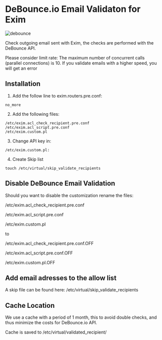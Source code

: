 # DeBounce.io  Email Validaton for Exim

![debounce](https://ik.imagekit.io/debounce/wp-content/uploads/2020/11/debounce-validation-card-p.png)


Check outgoing email sent with Exim, the checks are performed with the DeBounce API.

Please consider limit rate:
The maximum number of concurrent calls (parallel connections) is 10. If you validate emails with a higher speed, you will get an error



## Installation

1. Add the follow line to exim.routers.pre.conf:
```
no_more
```

2. Add the following files:

```
/etc/exim.acl_check_recipient.pre.conf
/etc/exim.acl_script.pre.conf
/etc/exim.custom.pl
```

3. Change API key in: 

```
/etc/exim.custom.pl:
```

4. Create Skip list


```
touch /etc/virtual/skip_validate_recipients
```



## Disable DeBounce Email Validation
Should you want to disable the customization rename the files:

/etc/exim.acl_check_recipient.pre.conf

/etc/exim.acl_script.pre.conf

/etc/exim.custom.pl

to

/etc/exim.acl_check_recipient.pre.conf.OFF

/etc/exim.acl_script.pre.conf.OFF

/etc/exim.custom.pl.OFF



## Add email adresses to the allow list
A skip file can be found here: /etc/virtual/skip_validate_recipients


## Cache Location
We use a cache with a period of 1 month, this to avoid double checks, and thus minimize the costs for DeBounce.io API.

Cache is saved to /etc/virtual/validated_recipient/
